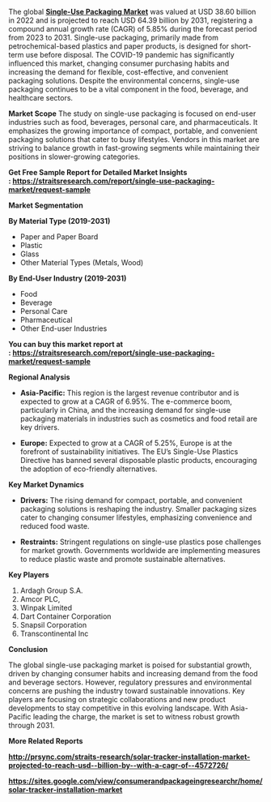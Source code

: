 <p data-pm-slice="1 1 []">The global <strong><a href="https://straitsresearch.com/report/single-use-packaging-market">Single-Use Packaging Market</a></strong> was valued at USD 38.60 billion in 2022 and is projected to reach USD 64.39 billion by 2031, registering a compound annual growth rate (CAGR) of 5.85% during the forecast period from 2023 to 2031. Single-use packaging, primarily made from petrochemical-based plastics and paper products, is designed for short-term use before disposal. The COVID-19 pandemic has significantly influenced this market, changing consumer purchasing habits and increasing the demand for flexible, cost-effective, and convenient packaging solutions. Despite the environmental concerns, single-use packaging continues to be a vital component in the food, beverage, and healthcare sectors.</p>
<p><strong>Market Scope</strong> The study on single-use packaging is focused on end-user industries such as food, beverages, personal care, and pharmaceuticals. It emphasizes the growing importance of compact, portable, and convenient packaging solutions that cater to busy lifestyles. Vendors in this market are striving to balance growth in fast-growing segments while maintaining their positions in slower-growing categories.</p>
<p><strong>Get Free Sample Report for Detailed Market Insights :&nbsp;<a href="https://straitsresearch.com/report/single-use-packaging-market/request-sample">https://straitsresearch.com/report/single-use-packaging-market/request-sample</a>&nbsp;</strong></p>
<p><strong>Market Segmentation</strong></p>
<p><strong>By Material Type (2019-2031)</strong></p>
<ul>
<li>Paper and Paper Board</li>
<li>Plastic</li>
<li>Glass</li>
<li>Other Material Types (Metals, Wood)</li>
</ul>
<p><strong>By End-User Industry (2019-2031)</strong></p>
<ul>
<li>Food</li>
<li>Beverage</li>
<li>Personal Care</li>
<li>Pharmaceutical</li>
<li>Other End-user Industries</li>
</ul>
<p><strong>You can buy this market report at :&nbsp;<a href="https://straitsresearch.com/report/single-use-packaging-market/request-sample">https://straitsresearch.com/report/single-use-packaging-market/request-sample</a>&nbsp;</strong></p>
<p><strong>Regional Analysis&nbsp;</strong></p>
<ul data-spread="false">
<li>
<p><strong>Asia-Pacific:</strong> This region is the largest revenue contributor and is expected to grow at a CAGR of 6.95%. The e-commerce boom, particularly in China, and the increasing demand for single-use packaging materials in industries such as cosmetics and food retail are key drivers.</p>
</li>
<li>
<p><strong>Europe:</strong> Expected to grow at a CAGR of 5.25%, Europe is at the forefront of sustainability initiatives. The EU&rsquo;s Single-Use Plastics Directive has banned several disposable plastic products, encouraging the adoption of eco-friendly alternatives.</p>
</li>
</ul>
<p><strong>Key Market Dynamics</strong></p>
<ul data-spread="false">
<li>
<p><strong>Drivers:</strong> The rising demand for compact, portable, and convenient packaging solutions is reshaping the industry. Smaller packaging sizes cater to changing consumer lifestyles, emphasizing convenience and reduced food waste.</p>
</li>
<li>
<p><strong>Restraints:</strong> Stringent regulations on single-use plastics pose challenges for market growth. Governments worldwide are implementing measures to reduce plastic waste and promote sustainable alternatives.</p>
</li>
</ul>
<p><strong>Key Players</strong></p>
<ol>
<li>Ardagh Group S.A.</li>
<li>Amcor PLC,</li>
<li>Winpak Limited</li>
<li>Dart Container Corporation</li>
<li>Snapsil Corporation</li>
<li>Transcontinental Inc</li>
</ol>
<p><strong>Conclusion</strong></p>
<p>The global single-use packaging market is poised for substantial growth, driven by changing consumer habits and increasing demand from the food and beverage sectors. However, regulatory pressures and environmental concerns are pushing the industry toward sustainable innovations. Key players are focusing on strategic collaborations and new product developments to stay competitive in this evolving landscape. With Asia-Pacific leading the charge, the market is set to witness robust growth through 2031.</p>
<p><strong>More Related Reports</strong></p>
<p><strong><a href="http://prsync.com/straits-research/solar-tracker-installation-market-projected-to-reach-usd--billion-by--with-a-cagr-of--4572726/">http://prsync.com/straits-research/solar-tracker-installation-market-projected-to-reach-usd--billion-by--with-a-cagr-of--4572726/</a></strong></p>
<p><strong><a href="https://sites.google.com/view/consumerandpackageingresearchr/home/solar-tracker-installation-market">https://sites.google.com/view/consumerandpackageingresearchr/home/solar-tracker-installation-market</a><br /></strong></p>
